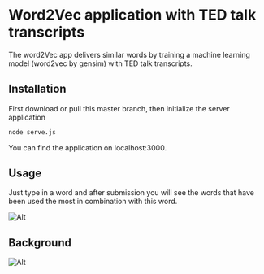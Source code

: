 # Word2Vec application with TED talk transcripts

The word2Vec app delivers similar words by training a machine learning model (word2vec by gensim) with TED talk transcripts. 

## Installation

First download or pull this master branch, then initialize the server application

```bash
node serve.js
```

You can find the application on localhost:3000. 

## Usage

Just type in a word and after submission you will see the words that have been used the most in combination with this word. 


![Alt](https://i.imgur.com/82bizkZ.gif)

## Background
![Alt](https://i.imgur.com/3yLPwkz.png)
